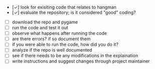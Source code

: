 - [✓] look for exisiting code that relates to hangman
- [✓] evaluate the repository; is it considered "good" coding?
- [ ] download the repo and pygame
- [ ] run the code and test it out
- [ ] observe what happens after running the code
- [ ] are there errors? if so document them
- [ ] if you were able to run the code, how did you do it?
- [ ] analyze if the repo is well documented
- [ ] see if there needs to be any modifications in the explaination
- [ ] write instructions and suggest changes through project maintainer
